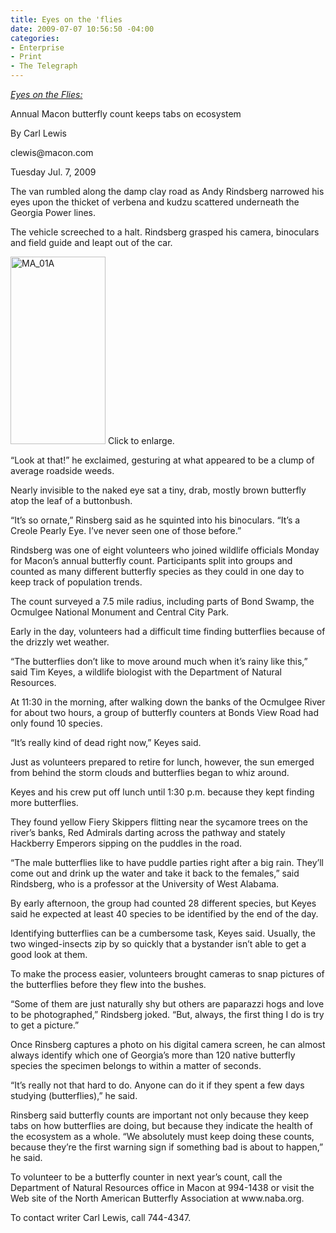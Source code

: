 ```yaml
---
title: Eyes on the 'flies
date: 2009-07-07 10:56:50 -04:00
categories:
- Enterprise
- Print
- The Telegraph
---
```


<p><em><a href="http://www.macon.com/198/story/770298.html">Eyes on the Flies:</a></em></p>
<p>Annual Macon butterfly count keeps tabs on ecosystem</p>
<p>By Carl Lewis</p>
<p>clewis@macon.com</p>
<p>Tuesday Jul. 7, 2009</p>
<p>The van rumbled along the damp clay road as Andy Rindsberg narrowed his eyes upon the thicket of verbena and kudzu scattered underneath the Georgia Power lines.</p>
<p>The vehicle screeched to a halt. Rindsberg grasped his camera, binoculars and field guide and leapt out of the car.</p>
<p><a href="{{ site.baseurl }}/assets/MA_01A.jpg" target="_blank"><img class="   wp-image-34 size-medium" title="MA_01A" src="{{ site.baseurl }}/assets/MA_01A.jpg" alt="MA_01A" width="152" height="300" /></a> Click to enlarge.</p>
<p>“Look at that!” he exclaimed, gesturing at what appeared to be a clump of average roadside weeds.</p>
<p><!--more-->Nearly invisible to the naked eye sat a tiny, drab, mostly brown butterfly atop the leaf of a buttonbush.</p>
<p>“It’s so ornate,” Rinsberg said as he squinted into his binoculars. “It’s a Creole Pearly Eye. I’ve never seen one of those before.”</p>
<p>Rindsberg was one of eight volunteers who joined wildlife officials Monday for Macon’s annual butterfly count. Participants split into groups and counted as many different butterfly species as they could in one day to keep track of population trends.</p>
<p>The count surveyed a 7.5 mile radius, including parts of Bond Swamp, the Ocmulgee National Monument and Central City Park.</p>
<p>Early in the day, volunteers had a difficult time finding butterflies because of the drizzly wet weather.</p>
<p>“The butterflies don’t like to move around much when it’s rainy like this,” said Tim Keyes, a wildlife biologist with the Department of Natural Resources.</p>
<p>At 11:30 in the morning, after walking down the banks of the Ocmulgee River for about two hours, a group of butterfly counters at Bonds View Road had only found 10 species.</p>
<p>“It’s really kind of dead right now,” Keyes said.</p>
<p>Just as volunteers prepared to retire for lunch, however, the sun emerged from behind the storm clouds and butterflies began to whiz around.</p>
<p>Keyes and his crew put off lunch until 1:30 p.m. because they kept finding more butterflies.</p>
<p>They found yellow Fiery Skippers flitting near the sycamore trees on the river’s banks, Red Admirals darting across the pathway and stately Hackberry Emperors sipping on the puddles in the road.</p>
<p>“The male butterflies like to have puddle parties right after a big rain. They’ll come out and drink up the water and take it back to the females,” said Rindsberg, who is a professor at the University of West Alabama.</p>
<p>By early afternoon, the group had counted 28 different species, but Keyes said he expected at least 40 species to be identified by the end of the day.</p>
<p>Identifying butterflies can be a cumbersome task, Keyes said. Usually, the two winged-insects zip by so quickly that a bystander isn’t able to get a good look at them.</p>
<p>To make the process easier, volunteers brought cameras to snap pictures of the butterflies before they flew into the bushes.</p>
<p>“Some of them are just naturally shy but others are paparazzi hogs and love to be photographed,” Rindsberg joked. “But, always, the first thing I do is try to get a picture.”</p>
<p>Once Rinsberg captures a photo on his digital camera screen, he can almost always identify which one of Georgia’s more than 120 native butterfly species the specimen belongs to within a matter of seconds.</p>
<p>“It’s really not that hard to do. Anyone can do it if they spent a few days studying (butterflies),” he said.</p>
<p>Rinsberg said butterfly counts are important not only because they keep tabs on how butterflies are doing, but because they indicate the health of the ecosystem as a whole. “We absolutely must keep doing these counts, because they’re the first warning sign if something bad is about to happen,” he said.</p>
<p>To volunteer to be a butterfly counter in next year’s count, call the Department of Natural Resources office in Macon at 994-1438 or visit the Web site of the North American Butterfly Association at www.naba.org.</p>
<p>To contact writer Carl Lewis, call 744-4347.</p>
